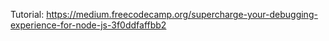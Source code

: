 Tutorial: https://medium.freecodecamp.org/supercharge-your-debugging-experience-for-node-js-3f0ddfaffbb2